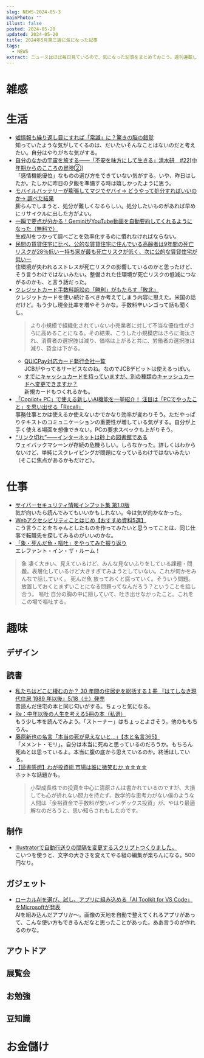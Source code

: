 ```yaml
---
slug: NEWS-2024-05-3
mainPhoto: ""
illust: false
posted: 2024-05-20
updated: 2024-05-20
title: 2024年5月第三週に気になった記事
tags:
  - NEWS
extract: ニュースはほぼ毎日見ているので、気になった記事をまとめておこう。週刊連載したい。
---
```


# 雑感

# 生活

- [嘘情報も繰り返し目にすれば「常識」に？驚きの脳の錯覚](https://nazology.net/archives/150275)  
  知っていたような気がしてくるのは、だいたいそんなことはないのだと考えたい。自分はやりがちな気がする。
- [自分のなかの宇宙を旅する――「不安を味方にして生きる」清水研　#22[中年期からのこころの冒険②]](https://nhkbook-hiraku.com/n/n67489da1edbd)  
  「感情機能優位」なものの選び方をできていない気がする。いや、昨日はしたか。たしかに昨日の夕飯を準備する時は嬉しかったように思う。
- [モバイルバッテリーが膨張してマジでヤバイ→ どうやって処分すればいいのか→ 調べた結果](https://getnews.jp/archives/3529430)  
  膨らんでしまうと、処分が難しくなるらしい。処分したいものがあれば早めにリサイクルに出した方がよい。
- [一瞬で要点が分かる！GeminiがYouTube動画を自動要約してくれるようになった（無料で）](https://www.lifehacker.jp/article/2405-use-gemini-summarize-youtube-videos-free/)  
  生成AIをつかって調べごとを効率化するのに慣れなければならない。
- [民間の賃貸住宅に比べ、公的な賃貸住宅に住んでいる高齢者は9年間の死亡リスクが28％低いー持ち家が最も死亡リスクが低く、次に公的な賃貸住宅が低いー](https://www.rcast.u-tokyo.ac.jp/ja/news/report/page_00318.html)  
  住環境が失われるストレスが死亡リスクの影響しているのかと思ったけど、そう言うわけではないみたい。整備された住環境が死亡リスクの低減につながるのかも、と言う話だった。
- [クレジットカード手数料訴訟の「勝利」がもたらす「敗北」](https://p2ptk.org/monopoly/4572)  
  クレジットカードを使い続けるべきか考えてしまう内容に思えた。米国の話だけど。もう少し現金比率を増やそうかな。手数料辛いンゴって話も聞くし。  
  > より小規模で組織化されていない小売業者に対して不当な優位性がさらに高めることになる。その結果、こうした小規模店はさらに淘汰され、消費者の選択肢は減り、価格は上がると共に、労働者の選択肢は減り、賃金は下がる。
  - [QUICPay対応カード発行会社一覧](https://www.quicpay.jp/guide/card.html)  
    JCBがやってるサービスなのね。なのでJCBデビットは使えるっぽい。
  - [すでにキャッシュカードを持っていますが、別の種類のキャッシュカードへ変更できますか？](https://help-personal.rakuten-bank.net/%E3%81%99%E3%81%A7%E3%81%AB%E3%82%AD%E3%83%A3%E3%83%83%E3%82%B7%E3%83%A5%E3%82%AB%E3%83%BC%E3%83%89%E3%82%92%E6%8C%81%E3%81%A3%E3%81%A6%E3%81%84%E3%81%BE%E3%81%99%E3%81%8C%E3%80%81%E5%88%A5%E3%81%AE%E7%A8%AE%E9%A1%9E%E3%81%AE%E3%82%AD%E3%83%A3%E3%83%83%E3%82%B7%E3%83%A5%E3%82%AB%E3%83%BC%E3%83%89%E3%81%B8%E5%A4%89%E6%9B%B4%E3%81%A7%E3%81%8D%E3%81%BE%E3%81%99%E3%81%8B%EF%BC%9F-644b26f88d41b9001bbcd318)  
    新規カードもつくれるかも。
- [「Copilot+ PC」で使える新しいAI機能を一挙紹介！ 注目は「PCでやったこと」を思い出せる「Recall」](https://forest.watch.impress.co.jp/docs/news/1593633.html)  
  事務仕事とかは使えるか使えないかでかなり効率が変わりそう。ただやっぱりテキストのコミュニケーションの重要性が増している気がする。自分が上手く使える場面を想像できない。PCの要求スペックも上がりそう。
- [“リンク切れ”――インターネットは砂上の図書館である](https://p2ptk.org/copyright/4564)  
  ウェイバックマシーンが存続の危機らしい。しらなかった。詳しくはわからないけど、単純にスクレイピングが問題になっているわけではないみたい（そこに焦点があるかもだけど）。

# 仕事

- [サイバーセキュリティ情報インプット集 第1.0版](https://qiita.com/secubot5/items/29c7d773a7cf40541a52)  
  気が向いたら読んでみてもいいかもしれない。今は気が向かなかった。
- [Webアクセシビリティことはじめ【おすすめ資料5選】](https://note.com/akane_desu/n/nd87568683725)  
  こう言うことをちゃんとしたものを作ってみたいと思うってことは、同じ仕事で転職先を探してみるのがいいのかな。
- [「象・死んだ魚・嘔吐」をやってみた振り返り](https://tech.jxpress.net/entry/2024/05/22/130553)  
  エレファント・イン・ザ・ルーム！  
>    象
>   凄く大きい、見えているけど、みんな見ないふりをしている課題・問題。表層化しているけど大きすぎてみようとしていない。これが何かをみんなで話していく。
>    死んだ魚
>    放っておくと腐っていく。そういう問題。放置しておくとまずいことになる問題ってなんだろう？ということを話し合う。
>    嘔吐
>    自分の胸の中に隠していて、吐き出せなかったこと。これをこの場で嘔吐する。

# 趣味

## デザイン

## 読書

- [私たちはどこに棲むのか？ 30 年間の住居史を総括する１冊 『はてしなき現代住居 1989 年以後』5/18（土）発売](https://kenchiku-blog.blogspot.com/2024/05/30-1989-518.html)  
  昔読んだ住宅の本と同じ匂いがする。ちょっと気になる。
- [Re：中年以後の人生を考える5冊の本（私選）](https://fujipon.hatenablog.com/entry/2024/05/21/085215)  
  もう少し本を読んでみよう。「ストーナー」はちょっとよさそう。他のももちろん。
- [藤原新也の名言「本当の死が見えないと…」【本と名言365】](https://casabrutus.com/categories/culture/407527)  
  「メメント・モリ」。自分は本当に死ぬと思っているのだろうか。もちろん死ぬとは思っているよ。本当に腹の底から思えているのか。終活はしている。
- [【読書感想】わが投資術 市場は誰に微笑むか ☆☆☆☆](https://fujipon.hatenadiary.com/entry/2024/05/24/085259)  
  ホットな話題かも。  
  > 小型成長株での投資を中心に清原さんは書かれているのですが、大損しても心が折れない胆力を持たず、数学的な思考力がない僕のような人間は「余裕資金で手数料が安いインデックス投資」が、やはり最適解なのだろうと、思い知らされもしたのです。

## 制作

- [Illustratorで自動行送りの間隔を変更するスクリプトつくりました。](https://note.com/efficiencydesign/n/n02d9c591c874)  
  こいつを使うと、文字の大きさを変えてやる組の編集が楽ちんになる。500円なり。

## ガジェット

- [ローカルAIを選び、試し、アプリに組み込める「AI Toolkit for VS Code」をMicrosoftが発表](https://forest.watch.impress.co.jp/docs/news/1593578.html)  
  AIを組み込んだアプリか〜。画像の天地を自動で整えてくれるアプリがあって、こんな使い方もできるんだなと思ったことがあった。ああ言うのが作れるのかな。

## アウトドア

## 展覧会

## お勉強

## 豆知識

# お金儲け
